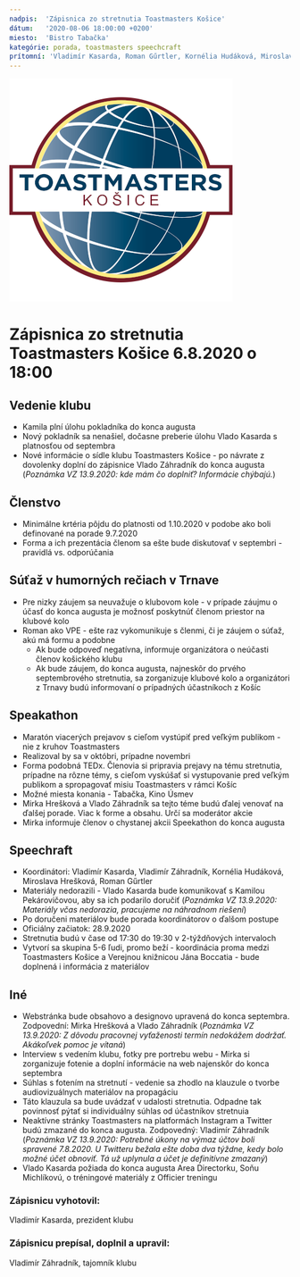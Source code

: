 ```yaml
---
nadpis:  'Zápisnica zo stretnutia Toastmasters Košice'
dátum:   '2020-08-06 18:00:00 +0200'
miesto:  'Bistro Tabačka'
kategórie: porada, toastmasters speechcraft
prítomní: 'Vladimír Kasarda, Roman Gűrtler, Kornélia Hudáková, Miroslava Hrešková, Jozef Starúch'
---
```


![alt text][logo]
# Zápisnica zo stretnutia Toastmasters Košice 6.8.2020 o 18:00

## Vedenie klubu
- Kamila plní úlohu pokladníka do konca augusta
- Nový pokladník sa nenašiel, dočasne preberie úlohu Vlado Kasarda s platnosťou od septembra
- Nové informácie o sídle klubu Toastmasters Košice - po návrate z dovolenky doplní do zápisnice Vlado Záhradník do konca augusta (*Poznámka VZ 13.9.2020: kde mám čo doplniť? Informácie chýbajú.*)

## Členstvo
- Minimálne krtéria pôjdu do platnosti od 1.10.2020 v podobe ako boli definované na porade 9.7.2020
- Forma a ich prezentácia členom sa ešte bude diskutovať v septembri - pravidlá vs. odporúčania

## Súťaž v humorných rečiach v Trnave
- Pre nizky záujem sa neuvažuje o klubovom kole - v prípade záujmu o účasť do konca augusta je možnosť poskytnúť členom priestor na klubové kolo
- Roman ako VPE - ešte raz vykomunikuje s členmi, či je záujem o súťaž, akú má formu a podobne
  - Ak bude odpoveď negatívna, informuje organizátora o neúčasti členov košického klubu
  - Ak bude záujem, do konca augusta, najneskôr do prvého septembrového stretnutia, sa zorganizuje klubové kolo a organizátori z Trnavy budú informovaní o prípadných účastníkoch z Košíc

## Speakathon
- Maratón viacerých prejavov s cieľom vystúpiť pred veľkým publikom - nie z kruhov Toastmasters
- Realizoval by sa v októbri, prípadne novembri
- Forma podobná TEDx. Členovia si pripravia prejavy na tému stretnutia, prípadne na rôzne témy, s cieľom vyskúšať si vystupovanie pred veľkým publikom a spropagovať misiu Toastmasters v rámci Košíc
- Možné miesta konania - Tabačka, Kino Úsmev
- Mirka Hrešková a Vlado Záhradník sa tejto téme budú ďalej venovať na ďalšej porade. Viac k forme a obsahu. Určí sa moderátor akcie
- Mirka informuje členov o chystanej akcii Speekathon do konca augusta

## Speechraft
- Koordinátori:	Vladimír Kasarda, Vladimír Záhradník, Kornélia Hudáková, Miroslava Hrešková, Roman Gűrtler
- Materiály nedorazili - Vlado Kasarda bude komunikovať s Kamilou Pekárovičovou, aby sa ich podarilo doručiť (*Poznámka VZ 13.9.2020: Materiály včas nedorazia, pracujeme na náhradnom riešení*)
- Po doručeni materiálov bude porada koordinátorov o ďalšom postupe
- Oficiálny začiatok: 28.9.2020
- Stretnutia budú v čase od 17:30 do 19:30 v 2-týždňových intervaloch
- Vytvorí sa skupina 5-6 ľudi, promo beží - koordinácia proma medzi Toastmasters Košice a Verejnou knižnicou Jána Boccatia - bude doplnená i informácia z materiálov

## Iné
- Webstránka bude obsahovo a designovo upravená do konca septembra. Zodpovední: Mirka Hrešková a Vlado Záhradník (*Poznámka VZ 13.9.2020: Z dôvodu pracovnej vyťaženosti termín nedokážem dodržať. Akákoľvek pomoc je vítaná*)
- Interview s vedením klubu, fotky pre portrebu webu - Mirka si zorganizuje fotenie a doplní informácie na web najenskôr do konca septembra
- Súhlas s fotením na stretnutí - vedenie sa zhodlo na klauzule o tvorbe audiovizuálnych materiálov na propagáciu
- Táto klauzula sa bude uvádzať v udalosti stretnutia. Odpadne tak povinnosť pýtať si individuálny súhlas od účastníkov stretnuia
- Neaktívne stránky Toastmasters na platformách Instagram a Twitter budú zmazané do konca augusta. Zodpovedný: Vladimír Záhradník (*Poznámka VZ 13.9.2020: Potrebné úkony na výmaz účtov boli spravené 7.8.2020. U Twitteru bežala ešte doba dva týždne, kedy bolo možné účet obnoviť. Tá už uplynula a účet je definitívne zmazaný*)
- Vlado Kasarda požiada do konca augusta Area Directorku, Soňu Michlíkovú, o tréningové materiály z Officier treningu

### Zápisnicu vyhotovil:
Vladimír Kasarda,
prezident klubu

### Zápisnicu prepísal, doplnil a upravil:
Vladimír Záhradník,
tajomník klubu

[logo]: https://github.com/toastmasters-kosice/graficke-podklady/raw/main/Log%C3%A1/%C5%A0tandardn%C3%A9%20zmen%C5%A1en%C3%A9%20logo%20TMKE.png "Logo Toastmasters Košice"
